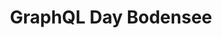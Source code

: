 ---
title: GraphQL Day Bodensee
description: "GraphQL Days are a series of global events focused on GraphQL. Part of the GraphQL Conf family, the events are run by local partners, with community support from Prisma and Honeypot."
href: https://www.graphqlday.org/
avatar: ./banner.png
attendantIds:
  - nader-dabit
country: Germany
city: Konstanz
---